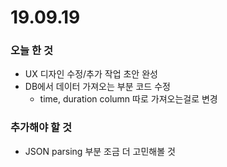 # 19.09.19



### 오늘 한 것

- UX 디자인 수정/추가 작업 초안 완성
- DB에서 데이터 가져오는 부분 코드 수정
  - time, duration column 따로 가져오는걸로 변경



### 추가해야 할 것

- JSON parsing 부분 조금 더 고민해볼 것